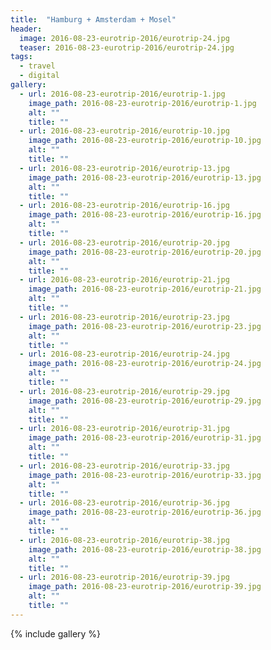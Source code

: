 ```yaml
---
title:  "Hamburg + Amsterdam + Mosel"
header:
  image: 2016-08-23-eurotrip-2016/eurotrip-24.jpg
  teaser: 2016-08-23-eurotrip-2016/eurotrip-24.jpg
tags: 
  - travel
  - digital
gallery:
  - url: 2016-08-23-eurotrip-2016/eurotrip-1.jpg
    image_path: 2016-08-23-eurotrip-2016/eurotrip-1.jpg
    alt: ""
    title: ""
  - url: 2016-08-23-eurotrip-2016/eurotrip-10.jpg
    image_path: 2016-08-23-eurotrip-2016/eurotrip-10.jpg
    alt: ""
    title: ""
  - url: 2016-08-23-eurotrip-2016/eurotrip-13.jpg
    image_path: 2016-08-23-eurotrip-2016/eurotrip-13.jpg
    alt: ""
    title: ""
  - url: 2016-08-23-eurotrip-2016/eurotrip-16.jpg
    image_path: 2016-08-23-eurotrip-2016/eurotrip-16.jpg
    alt: ""
    title: ""
  - url: 2016-08-23-eurotrip-2016/eurotrip-20.jpg
    image_path: 2016-08-23-eurotrip-2016/eurotrip-20.jpg
    alt: ""
    title: ""
  - url: 2016-08-23-eurotrip-2016/eurotrip-21.jpg
    image_path: 2016-08-23-eurotrip-2016/eurotrip-21.jpg
    alt: ""
    title: ""
  - url: 2016-08-23-eurotrip-2016/eurotrip-23.jpg
    image_path: 2016-08-23-eurotrip-2016/eurotrip-23.jpg
    alt: ""
    title: ""
  - url: 2016-08-23-eurotrip-2016/eurotrip-24.jpg
    image_path: 2016-08-23-eurotrip-2016/eurotrip-24.jpg
    alt: ""
    title: ""
  - url: 2016-08-23-eurotrip-2016/eurotrip-29.jpg
    image_path: 2016-08-23-eurotrip-2016/eurotrip-29.jpg
    alt: ""
    title: ""
  - url: 2016-08-23-eurotrip-2016/eurotrip-31.jpg
    image_path: 2016-08-23-eurotrip-2016/eurotrip-31.jpg
    alt: ""
    title: ""
  - url: 2016-08-23-eurotrip-2016/eurotrip-33.jpg
    image_path: 2016-08-23-eurotrip-2016/eurotrip-33.jpg
    alt: ""
    title: ""
  - url: 2016-08-23-eurotrip-2016/eurotrip-36.jpg
    image_path: 2016-08-23-eurotrip-2016/eurotrip-36.jpg
    alt: ""
    title: ""
  - url: 2016-08-23-eurotrip-2016/eurotrip-38.jpg
    image_path: 2016-08-23-eurotrip-2016/eurotrip-38.jpg
    alt: ""
    title: ""
  - url: 2016-08-23-eurotrip-2016/eurotrip-39.jpg
    image_path: 2016-08-23-eurotrip-2016/eurotrip-39.jpg
    alt: ""
    title: ""
---
```


{% include gallery %}
